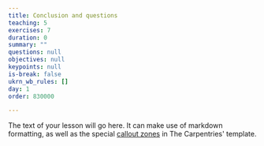 ```yaml
---
title: Conclusion and questions
teaching: 5
exercises: 7
duration: 0
summary: ""
questions: null
objectives: null
keypoints: null
is-break: false
ukrn_wb_rules: []
day: 1
order: 830000

---
```

The text of your lesson will go here.
It can make use of markdown formatting, as well as the special [callout zones](https://ukrn-open-research.github.io/ukrn-wb-lesson-templates/text-lesson/index.html#examples) in The Carpentries' template.
